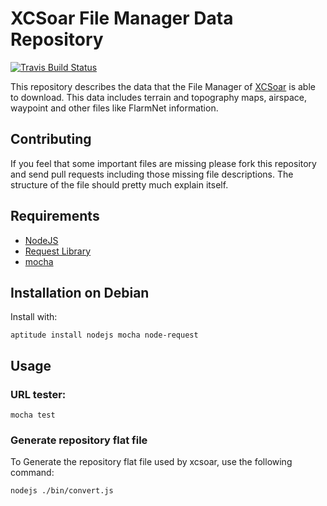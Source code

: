 XCSoar File Manager Data Repository
===================================

[![Travis Build Status](https://img.shields.io/travis/XCSoar/xcsoar-data-repository/master.svg)](https://travis-ci.org/XCSoar/xcsoar-data-repository)

This repository describes the data that the File Manager of
[XCSoar](http://www.xcsoar.org/) is able to download. This data includes
terrain and topography maps, airspace, waypoint and other files like FlarmNet
information.

Contributing
------------

If you feel that some important files are missing please fork this repository
and send pull requests including those missing file descriptions. The structure
of the file should pretty much explain itself.

Requirements
------------
 * [NodeJS](https://nodejs.org)
 * [Request Library](https://github.com/request/request)
 * [mocha](http://mochajs.org/)

Installation on Debian 
----------------------

Install with:

`aptitude install nodejs mocha node-request`

Usage 
-----

### URL tester:

`mocha test`

### Generate repository flat file

To Generate the repository flat file used by xcsoar, use the following command:

`nodejs ./bin/convert.js`
